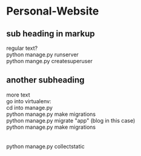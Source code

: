 # Personal-Website
## sub heading in markup
regular text? <br />
python manage.py runserver <br />
python mange.py createsuperuser
## another subheading
more text <br />
go into virtualenv: <br />
cd into manage.py <br />
python manage.py make migrations <br />
python manage.py migrate "app" (blog in this case) <br />
python manage.py make migrations <br />
<br /><br />
python manage.py collectstatic
